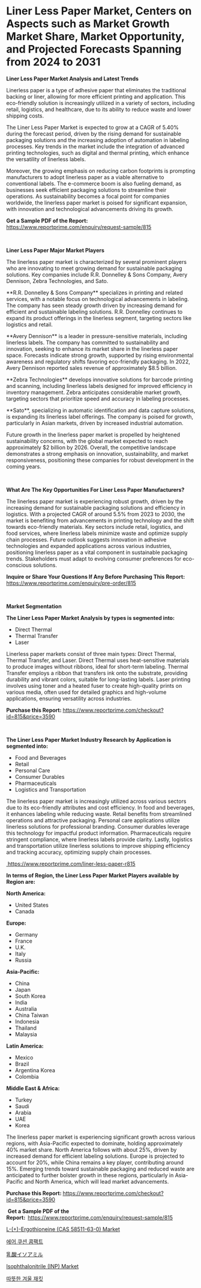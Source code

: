 <p><h1>Liner Less Paper Market, Centers on Aspects such as Market Growth Market Share, Market Opportunity, and Projected Forecasts Spanning from 2024 to 2031</h1></p><p><strong>Liner Less Paper Market Analysis and Latest Trends</strong></p>
<p><p>Linerless paper is a type of adhesive paper that eliminates the traditional backing or liner, allowing for more efficient printing and application. This eco-friendly solution is increasingly utilized in a variety of sectors, including retail, logistics, and healthcare, due to its ability to reduce waste and lower shipping costs.</p><p>The Liner Less Paper Market is expected to grow at a CAGR of 5.40% during the forecast period, driven by the rising demand for sustainable packaging solutions and the increasing adoption of automation in labeling processes. Key trends in the market include the integration of advanced printing technologies, such as digital and thermal printing, which enhance the versatility of linerless labels.</p><p>Moreover, the growing emphasis on reducing carbon footprints is prompting manufacturers to adopt linerless paper as a viable alternative to conventional labels. The e-commerce boom is also fueling demand, as businesses seek efficient packaging solutions to streamline their operations. As sustainability becomes a focal point for companies worldwide, the linerless paper market is poised for significant expansion, with innovation and technological advancements driving its growth.</p></p>
<p><strong>Get a Sample PDF of the Report:&nbsp;</strong> <a href="https://www.reportprime.com/enquiry/request-sample/815">https://www.reportprime.com/enquiry/request-sample/815</a></p>
<p>&nbsp;</p>
<p><strong>Liner Less Paper Major Market Players</strong></p>
<p><p>The linerless paper market is characterized by several prominent players who are innovating to meet growing demand for sustainable packaging solutions. Key companies include R.R. Donnelley & Sons Company, Avery Dennison, Zebra Technologies, and Sato.</p><p>**R.R. Donnelley & Sons Company** specializes in printing and related services, with a notable focus on technological advancements in labeling. The company has seen steady growth driven by increasing demand for efficient and sustainable labeling solutions. R.R. Donnelley continues to expand its product offerings in the linerless segment, targeting sectors like logistics and retail.</p><p>**Avery Dennison** is a leader in pressure-sensitive materials, including linerless labels. The company has committed to sustainability and innovation, seeking to enhance its market share in the linerless paper space. Forecasts indicate strong growth, supported by rising environmental awareness and regulatory shifts favoring eco-friendly packaging. In 2022, Avery Dennison reported sales revenue of approximately $8.5 billion.</p><p>**Zebra Technologies** develops innovative solutions for barcode printing and scanning, including linerless labels designed for improved efficiency in inventory management. Zebra anticipates considerable market growth, targeting sectors that prioritize speed and accuracy in labeling processes.</p><p>**Sato**, specializing in automatic identification and data capture solutions, is expanding its linerless label offerings. The company is poised for growth, particularly in Asian markets, driven by increased industrial automation.</p><p>Future growth in the linerless paper market is propelled by heightened sustainability concerns, with the global market expected to reach approximately $2 billion by 2026. Overall, the competitive landscape demonstrates a strong emphasis on innovation, sustainability, and market responsiveness, positioning these companies for robust development in the coming years.</p></p>
<p>&nbsp;</p>
<p><strong>What Are The Key Opportunities For Liner Less Paper Manufacturers?</strong></p>
<p><p>The linerless paper market is experiencing robust growth, driven by the increasing demand for sustainable packaging solutions and efficiency in logistics. With a projected CAGR of around 5.5% from 2023 to 2030, the market is benefiting from advancements in printing technology and the shift towards eco-friendly materials. Key sectors include retail, logistics, and food services, where linerless labels minimize waste and optimize supply chain processes. Future outlook suggests innovation in adhesive technologies and expanded applications across various industries, positioning linerless paper as a vital component in sustainable packaging trends. Stakeholders must adapt to evolving consumer preferences for eco-conscious solutions.</p></p>
<p><strong>Inquire or Share Your Questions If Any Before Purchasing This Report:</strong> <a href="https://www.reportprime.com/enquiry/pre-order/815">https://www.reportprime.com/enquiry/pre-order/815</a></p>
<p>&nbsp;</p>
<p><strong>Market Segmentation</strong></p>
<p><strong>The Liner Less Paper Market Analysis by types is segmented into:</strong></p>
<p><ul><li>Direct Thermal</li><li>Thermal Transfer</li><li>Laser</li></ul></p>
<p><p>Linerless paper markets consist of three main types: Direct Thermal, Thermal Transfer, and Laser. Direct Thermal uses heat-sensitive materials to produce images without ribbons, ideal for short-term labeling. Thermal Transfer employs a ribbon that transfers ink onto the substrate, providing durability and vibrant colors, suitable for long-lasting labels. Laser printing involves using toner and a heated fuser to create high-quality prints on various media, often used for detailed graphics and high-volume applications, ensuring versatility across industries.</p></p>
<p><strong>Purchase this Report:&nbsp;</strong><a href="https://www.reportprime.com/checkout?id=815&price=3590">https://www.reportprime.com/checkout?id=815&price=3590</a></p>
<p>&nbsp;</p>
<p><strong>The Liner Less Paper Market Industry Research by Application is segmented into:</strong></p>
<p><ul><li>Food and Beverages</li><li>Retail</li><li>Personal Care</li><li>Consumer Durables</li><li>Pharmaceuticals</li><li>Logistics and Transportation</li></ul></p>
<p><p>The linerless paper market is increasingly utilized across various sectors due to its eco-friendly attributes and cost efficiency. In food and beverages, it enhances labeling while reducing waste. Retail benefits from streamlined operations and attractive packaging. Personal care applications utilize linerless solutions for professional branding. Consumer durables leverage this technology for impactful product information. Pharmaceuticals require stringent compliance, where linerless labels provide clarity. Lastly, logistics and transportation utilize linerless solutions to improve shipping efficiency and tracking accuracy, optimizing supply chain processes.</p></p>
<p><a href="https://www.reportprime.com/liner-less-paper-r815">&nbsp;https://www.reportprime.com/liner-less-paper-r815</a></p>
<p><strong>In terms of Region, the Liner Less Paper Market Players available by Region are:</strong></p>
<p>
    <p> <strong> North America: </strong>
        <ul>
            <li>United States</li>
            <li>Canada</li>
        </ul>
        </p> 
    <p> <strong> Europe: </strong>
        <ul>
            <li>Germany</li>
            <li>France</li>
            <li>U.K.</li>
            <li>Italy</li>
            <li>Russia</li>
        </ul>
        </p> 
    <p> <strong> Asia-Pacific: </strong>
        <ul>
            <li>China</li>
            <li>Japan</li>
            <li>South Korea</li>
            <li>India</li>
            <li>Australia</li>
            <li>China Taiwan</li>
            <li>Indonesia</li>
            <li>Thailand</li>
            <li>Malaysia</li>
        </ul>
        </p> 
    <p> <strong> Latin America: </strong>
        <ul>
            <li>Mexico</li>
            <li>Brazil</li>
            <li>Argentina Korea</li>
            <li>Colombia</li>
        </ul>
        </p> 
    <p> <strong> Middle East & Africa: </strong>
        <ul>
            <li>Turkey</li>
            <li>Saudi</li>
            <li>Arabia</li>
            <li>UAE</li>
            <li>Korea</li>
        </ul>
    </p>
    </p>
<p><p>The linerless paper market is experiencing significant growth across various regions, with Asia-Pacific expected to dominate, holding approximately 40% market share. North America follows with about 25%, driven by increased demand for efficient labeling solutions. Europe is projected to account for 20%, while China remains a key player, contributing around 15%. Emerging trends toward sustainable packaging and reduced waste are anticipated to further bolster growth in these regions, particularly in Asia-Pacific and North America, which will lead market advancements.</p></p>
<p><strong>Purchase this Report: </strong><a href="https://www.reportprime.com/checkout?id=815&price=3590">https://www.reportprime.com/checkout?id=815&price=3590</a></p>
<p>&nbsp;<strong>Get a Sample PDF of the Report:&nbsp;&nbsp;</strong><a href="https://www.reportprime.com/enquiry/request-sample/815">https://www.reportprime.com/enquiry/request-sample/815</a></p>
<p><strong></strong></p>
<p><p><a href="https://github.com/tamvrosiya/Market-Research-Report-List-5/blob/main/l-ergothioneine-cas-58511-63-0-market.md">L-(+)-Ergothioneine (CAS 58511-63-0) Market</a></p><p><a href="https://medium.com/@terrellmend76/%EA%B8%80%EB%A1%9C%EB%B2%8C-%EC%97%90%EC%96%B4-%EC%BF%A0%EC%85%98-%EC%BD%A4%ED%8C%A9%ED%8A%B8-%EC%8B%9C%EC%9E%A5-%ED%98%84%ED%99%A9-2024-2031-%EB%B0%8F-%EC%A7%80%EC%97%AD-%EC%A0%9C%ED%92%88-%EB%B0%8F-%EC%B5%9C%EC%A2%85-%EC%9A%A9%EB%8F%84%EC%97%90-%EB%94%B0%EB%A5%B8-%EC%A0%84%EB%A7%9D-800bfdb373f9">에어 쿠션 콤팩트</a></p><p><a href="https://medium.com/@randallrunte2023/%E3%82%A2%E3%82%A4%E3%82%BD%E3%82%A2%E3%83%9F%E3%83%AB%E3%83%A9%E3%82%AF%E3%83%88%E3%83%AC%E3%83%BC%E3%83%88%E5%B8%82%E5%A0%B4%E3%81%AE%E5%8B%95%E5%90%91%E3%81%A8%E6%88%A6%E7%95%A5%E7%9A%84%E5%B8%82%E5%A0%B4%E3%82%A4%E3%83%B3%E3%82%B5%E3%82%A4%E3%83%88-2024%E5%B9%B4-2031%E5%B9%B4-81f8f962773c">乳酸イソアミル</a></p><p><a href="https://github.com/pizolina/Market-Research-Report-List-6/blob/main/isophthalonitrile-inp-market.md">Isophthalonitrile (INP) Market</a></p><p><a href="https://medium.com/@terrellmend76/%EB%94%B0%EB%9C%BB%ED%95%9C-%EA%B2%A8%EC%9A%B8-%EC%9E%AC%ED%82%B7-%EC%8B%9C%EC%9E%A5-%EB%8F%99%ED%96%A5-%EC%9D%91%EC%9A%A9-%ED%94%84%EB%A1%9C%EA%B7%B8%EB%9E%A8-%EB%B0%8F-%EC%A7%80%EC%97%AD-%EC%8B%9C%EC%9E%A5-%ED%86%B5%EC%B0%B0%EB%A0%A5%EC%9D%98-%EC%A3%BC%EC%9A%94-%EC%9A%94%EC%9D%B8-2024-2031-c3d397ce0aa4">따뜻한 겨울 재킷</a></p></p>